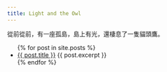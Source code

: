 ```yaml
---
title: Light and the Owl
---
```


從前從前，有一座孤島，島上有光，還棲息了一隻貓頭鷹。

>>

<ul>
  {% for post in site.posts %}
    <li>
      <a href="{{ post.url }}">{{ post.title }}</a>
      {{ post.excerpt }}
    </li>
  {% endfor %}
</ul>
